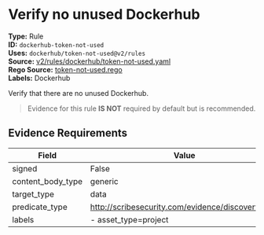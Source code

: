 # Verify no unused Dockerhub  
**Type:** Rule  
**ID:** `dockerhub-token-not-used`  
**Uses:** `dockerhub/token-not-used@v2/rules`  
**Source:** [v2/rules/dockerhub/token-not-used.yaml](https://github.com/scribe-public/sample-policies/v2/rules/dockerhub/token-not-used.yaml)  
**Rego Source:** [token-not-used.rego](https://github.com/scribe-public/sample-policies/v2/rules/dockerhub/token-not-used.rego)  
**Labels:** Dockerhub  

Verify that there are no unused Dockerhub.

> Evidence for this rule **IS NOT** required by default but is recommended.


## Evidence Requirements  
| Field | Value |
|-------|-------|
| signed | False |
| content_body_type | generic |
| target_type | data |
| predicate_type | http://scribesecurity.com/evidence/discovery/v0.1 |
| labels | - asset_type=project |

